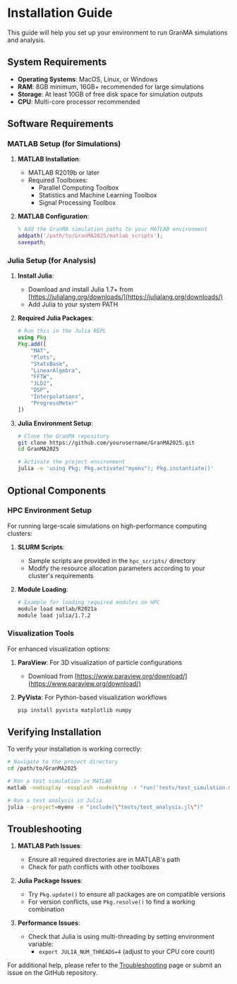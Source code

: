 # Installation Guide

This guide will help you set up your environment to run GranMA simulations and analysis.

## System Requirements

- **Operating Systems**: MacOS, Linux, or Windows
- **RAM**: 8GB minimum, 16GB+ recommended for large simulations
- **Storage**: At least 10GB of free disk space for simulation outputs
- **CPU**: Multi-core processor recommended

## Software Requirements

### MATLAB Setup (for Simulations)

1. **MATLAB Installation**:
   - MATLAB R2019b or later
   - Required Toolboxes:
     - Parallel Computing Toolbox
     - Statistics and Machine Learning Toolbox
     - Signal Processing Toolbox

2. **MATLAB Configuration**:
   ```matlab
   % Add the GranMA simulation paths to your MATLAB environment
   addpath('/path/to/GranMA2025/matlab_scripts');
   savepath;
   ```

### Julia Setup (for Analysis)

1. **Install Julia**:
   - Download and install Julia 1.7+ from [https://julialang.org/downloads/](https://julialang.org/downloads/)
   - Add Julia to your system PATH

2. **Required Julia Packages**:
   ```julia
   # Run this in the Julia REPL
   using Pkg
   Pkg.add([
       "MAT",
       "Plots",
       "StatsBase",
       "LinearAlgebra",
       "FFTW",
       "JLD2",
       "DSP",
       "Interpolations",
       "ProgressMeter"
   ])
   ```

3. **Julia Environment Setup**:
   ```bash
   # Clone the GranMA repository
   git clone https://github.com/yourusername/GranMA2025.git
   cd GranMA2025
   
   # Activate the project environment
   julia -e 'using Pkg; Pkg.activate("myenv"); Pkg.instantiate()'
   ```

## Optional Components

### HPC Environment Setup

For running large-scale simulations on high-performance computing clusters:

1. **SLURM Scripts**: 
   - Sample scripts are provided in the `hpc_scripts/` directory
   - Modify the resource allocation parameters according to your cluster's requirements

2. **Module Loading**:
   ```bash
   # Example for loading required modules on HPC
   module load matlab/R2021a
   module load julia/1.7.2
   ```

### Visualization Tools

For enhanced visualization options:

1. **ParaView**: For 3D visualization of particle configurations
   - Download from [https://www.paraview.org/download/](https://www.paraview.org/download/)

2. **PyVista**: For Python-based visualization workflows
   ```bash
   pip install pyvista matplotlib numpy
   ```

## Verifying Installation

To verify your installation is working correctly:

```bash
# Navigate to the project directory
cd /path/to/GranMA2025

# Run a test simulation in MATLAB
matlab -nodisplay -nosplash -nodesktop -r "run('tests/test_simulation.m'); exit;"

# Run a test analysis in Julia
julia --project=myenv -e "include(\"tests/test_analysis.jl\")"
```

## Troubleshooting

1. **MATLAB Path Issues**:
   - Ensure all required directories are in MATLAB's path
   - Check for path conflicts with other toolboxes

2. **Julia Package Issues**:
   - Try `Pkg.update()` to ensure all packages are on compatible versions
   - For version conflicts, use `Pkg.resolve()` to find a working combination

3. **Performance Issues**:
   - Check that Julia is using multi-threading by setting environment variable: 
     - `export JULIA_NUM_THREADS=4` (adjust to your CPU core count)

For additional help, please refer to the [Troubleshooting](./Troubleshooting.md) page or submit an issue on the GitHub repository.